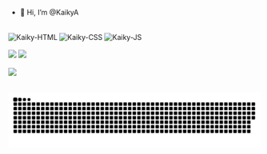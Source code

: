- 👋 Hi, I’m @KaikyA

<div style="inline_block"><br>
<img align="center" alt="Kaiky-HTML" height="30" src="https://img.shields.io/badge/HTML-239120?style=for-the-badge&logo=html5&logoColor=white">
<img align="center" alt="Kaiky-CSS" height="30" src="https://img.shields.io/badge/CSS-239120?&style=for-the-badge&logo=css3&logoColor=white">
<img align="center" alt="Kaiky-JS" height="30" src="https://img.shields.io/badge/JavaScript-323330?style=for-the-badge&logo=javascript&logoColor=F7DF1E">
</div><br>

<div> 
  <a href = "mailto:kaikyaraujo278@gmail.com"><img src="https://img.shields.io/badge/Gmail-D14836?style=for-the-badge&logo=gmail&logoColor=white"></a>
  <a href="https://www.linkedin.com/in/kaikydearaujo" target="_blank"><img src="https://img.shields.io/badge/-LinkedIn-%230077B5?style=for-the-badge&logo=linkedin&logoColor=white" target="_blank"></a><br>

<div><br>
  <a href="https://github.com/KaikyA">
  <img height="180em" src="https://github-readme-stats.vercel.app/api?username=KaikyA&show_icons=true&theme=dark&include_all_commits=true&count_private=true"/>
</div><br>




  
  
  ![Snake animation](https://github.com/KaikyA/KaikyA/blob/output/github-contribution-grid-snake.svg)


  </div>
